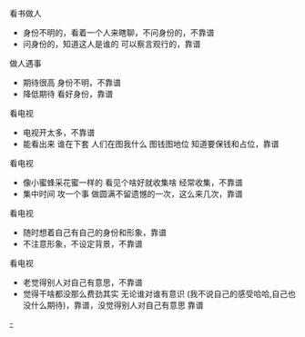 
看书做人
- 身份不明的，看着一个人来瞎聊，不问身份的，不靠谱
- 问身份的，知道这人是谁的 可以察言观行的，靠谱

做人遇事
- 期待很高 身份不明，不靠谱
- 降低期待 看好身份，靠谱

看电视
- 电视开太多，不靠谱
- 能看出来 谁在下套 人们在图我什么 图钱图地位 知道要保钱和占位，靠谱

看电视
- 像小蜜蜂采花蜜一样的 看见个啥好就收集啥 经常收集，不靠谱
- 集中时间 攻一个事 做圆满不留遗憾的一次，这么来几次，靠谱

看电视
- 随时想着自己有自己的身份和形象，靠谱
- 不注意形象，不设定背景，不靠谱

看电视
- 老觉得别人对自己有意思，不靠谱
- 觉得干啥都没那么费劲其实 无论谁对谁有意识 (我不说自己的感受哈哈,自己也没什么期待)，靠谱，没觉得别人对自己有意思 靠谱




[-](https://www.v2ex.com/notes/28543#自带背景的女生，哪种背景是重要的---大陆男士默认形象是讳莫如深-求尊重乎-但这个形象并不好-会封死路-也不是只说自己的感觉型的-简单-经常-有力----一来一去的回合也很重要,但背景决定了回合的可能性)


